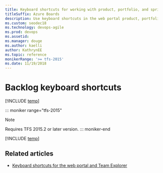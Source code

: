 ```yaml
---
title: Keyboard shortcuts for working with product, portfolio, and sprint backlogs
titleSuffix: Azure Boards
description: Use keyboard shortcuts in the web portal product, portfolio, and sprint backlogs 
ms.custom: seodec18  
ms.technology: devops-agile
ms.prod: devops
ms.assetid: 
ms.manager: douge
ms.author: kaelli
author: KathrynEE
ms.topic: reference
monikerRange: '>= tfs-2015'
ms.date: 11/19/2018
---
```



# Backlog keyboard shortcuts

[!INCLUDE [temp](../_shared/version-vsts-tfs-2015-on.md)] 

::: moniker range="tfs-2015"
> [!NOTE]   
> Requires TFS 2015.2 or later version.
::: moniker-end


[!INCLUDE [temp](../../_shared/keyboard-shortcuts/work-backlog-shortcuts.md)] 


## Related articles

- [Keyboard shortcuts for the web portal and Team Explorer](../../project/navigation/keyboard-shortcuts.md)


